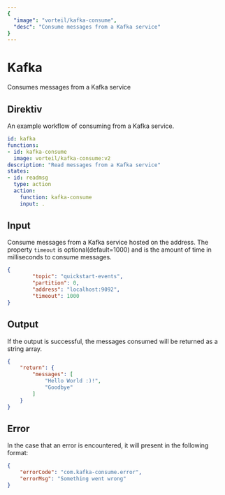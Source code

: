 ```yaml
---
{
  "image": "vorteil/kafka-consume",
  "desc": "Consume messages from a Kafka service"
}
---
```


# Kafka

Consumes messages from a Kafka service


## Direktiv

An example workflow of consuming from a Kafka service.

```yaml
id: kafka
functions:
- id: kafka-consume
  image: vorteil/kafka-consume:v2
description: "Read messages from a Kafka service"
states:
- id: readmsg
  type: action
  action:
    function: kafka-consume
    input: .
```

## Input

Consume messages from a Kafka service hosted on the address. The property `timeout` is optional(default=1000) and is the amount of time in milliseconds to consume messages.

```json
{
        "topic": "quickstart-events",
        "partition": 0,
        "address": "localhost:9092",
        "timeout": 1000
}
```

## Output

If the output is successful, the messages consumed will be returned as a string array.

```json
{
	"return": {
		"messages": [
			"Hello World :)!",
			"Goodbye"
		]
	}
}
```

## Error

In the case that an error is encountered, it will present in the following format:

```json
{
    "errorCode": "com.kafka-consume.error",
    "errorMsg": "Something went wrong"
}
```

